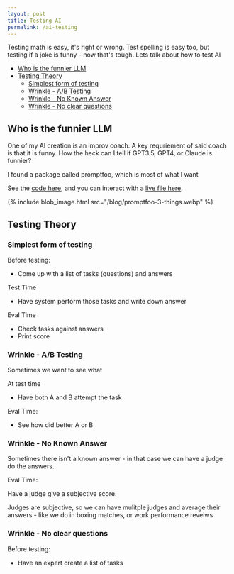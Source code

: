 ```yaml
---
layout: post
title: Testing AI
permalink: /ai-testing
---
```


Testing math is easy, it's right or wrong. Test spelling is easy too, but testing if a joke is funny - now that's tough. Lets talk about how to test AI

<!-- prettier-ignore-start -->
<!-- vim-markdown-toc GFM -->

- [Who is the funnier LLM](#who-is-the-funnier-llm)
- [Testing Theory](#testing-theory)
    - [Simplest form of testing](#simplest-form-of-testing)
    - [Wrinkle - A/B Testing](#wrinkle---ab-testing)
    - [Wrinkle - No Known Answer](#wrinkle---no-known-answer)
    - [Wrinkle - No clear questions](#wrinkle---no-clear-questions)

<!-- vim-markdown-toc -->
<!-- prettier-ignore-end -->

## Who is the funnier LLM

One of my AI creation is an improv coach. A key requriement of said coach is that it is funny. How the heck can I tell if GPT3.5, GPT4, or Claude is funnier?

I found a package called promptfoo, which is most of what I want

See the [code here](https://github.com/idvorkin/nlp/commit/9b5af637477099c6562c80f46ad2a3cec65d6c27), and you can interact with a [live file here](https://app.promptfoo.dev/eval/f:e66b7a20-67b1-4e78-a0bd-63a3f7f30f96/).

{% include blob_image.html src="/blog/promptfoo-3-things.webp" %}

## Testing Theory

### Simplest form of testing

Before testing:

- Come up with a list of tasks (questions) and answers

Test Time

- Have system perform those tasks and write down answer

Eval Time

- Check tasks against answers
- Print score

### Wrinkle - A/B Testing

Sometimes we want to see what

At test time

- Have both A and B attempt the task

Eval Time:

- See how did better A or B

### Wrinkle - No Known Answer

Sometimes there isn't a known answer - in that case we can have a judge do the answers.

Eval Time:

Have a judge give a subjective score.

Judges are subjective, so we can have mulitple judges and average their answers - like we do in boxing matches, or work performance reveiws

### Wrinkle - No clear questions

Before testing:

- Have an expert create a list of tasks
